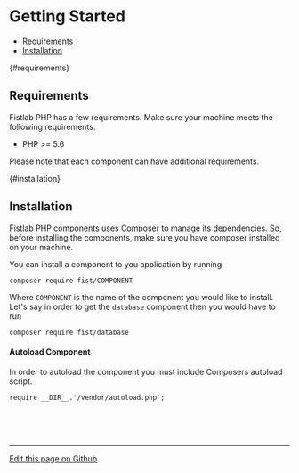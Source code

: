 # Getting Started

- [Requirements](#requirements)
- [Installation](#installation)


{#requirements}
## [](#requirements) Requirements
Fistlab PHP has a few requirements. Make sure your machine meets
the following requirements.

- PHP >= 5.6

Please note that each component can have additional requirements.

{#installation}
## [](#installation) Installation
Fistlab PHP components uses [Composer](https://getcomposer.com)
to manage its dependencies. So, before installing the components,
make sure you have composer installed on your machine.

You can install a component to you application by running
```
composer require fist/COMPONENT
```

Where `COMPONENT` is the name of the component you would like
to install. Let's say in order to get the `database` component
then you would have to run
```
composer require fist/database
```

#### Autoload Component
In order to autoload the component you must include Composers
autoload script.
```
require __DIR__.'/vendor/autoload.php';
```

<br><br><br>
- - - - - - - - - -
[Edit this page on Github](https://github.com/fistlab/php-docs/edit/master/getting-started.md)